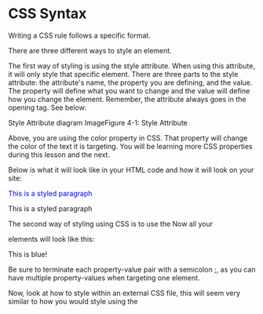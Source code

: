 # CSS Syntax

Writing a CSS rule follows a specific format.

There are three different ways to style an element.

The first way of styling is using the style attribute. When using this attribute, it will only style that specific element. There are three parts to the style attribute: the attribute's name, the property you are defining, and the value. The property will define what you want to change and the value will define how you change the element. Remember, the attribute always goes in the opening tag. See below:

Style Attribute diagram ImageFigure 4-1: Style Attribute

Above, you are using the color property in CSS. That property will change the color of the text it is targeting. You will be learning more CSS properties during this lesson and the next.

Below is what it will look like in your HTML code and how it will look on your site:

<body>
 <p style="color: blue;">This is a styled paragraph</p>
</body>
This is a styled paragraph

The second way of styling using CSS is to use the <style> HTML element. Using this method of styling is when the CSS selector comes into play. The CSS selector is how you target the element you want to style. The property and the value you saw in the style attribute will look identical, except for the fact that the property-value pair will now live within curly braces. When using the <style> element, if the selector is p, it will target all <p> tags throughout that specific HTML file. Consider the following diagram:

Selector diagram ImageFigure 4-2: CSS Selector

Above, you are selecting all <p> tags in the project. Notice how it only targets using the 'p' and doesn’t include the < >. Next, the property you are using is color, and the value of the property is blue. So, it is targeting all p tags in that file and changing the text to blue. Below is what it would look like in the HTML file:

<body>
  <p>This is blue</p>
  <style>
    p {
      color: blue;
    }
  </style>
</body>
Now all your <p> elements will look like this:

This is blue!

Be sure to terminate each property-value pair with a semicolon ;, as you can have multiple property-values when targeting one element.

Now, look at how to style within an external CSS file, this will seem very similar to how you would style using the <style> element file, but there are a couple of differences. The CSS styling will now NOT be within a <style> element, as HTML elements are not valid code in a CSS file. It will style that element throughout the entire project. Consider the code below.

HTML:

<body>
  <p>This is another example</p>
</body>
CSS:

p {
color: blue;
}
Outcome:

This is another example

Even though there are three different ways to style elements, it is preferred and extremely common to only have CSS styling in a separate styling sheet (.css) and to not use any HTML inline styling.
